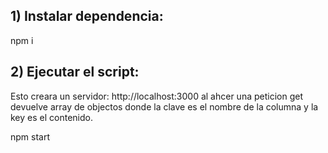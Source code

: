 ## 1) Instalar dependencia:
npm i

## 2) Ejecutar el script:
Esto creara un servidor: http://localhost:3000 al ahcer una peticion get devuelve array de objectos donde la clave es el nombre de la columna y la key es el contenido.

npm start